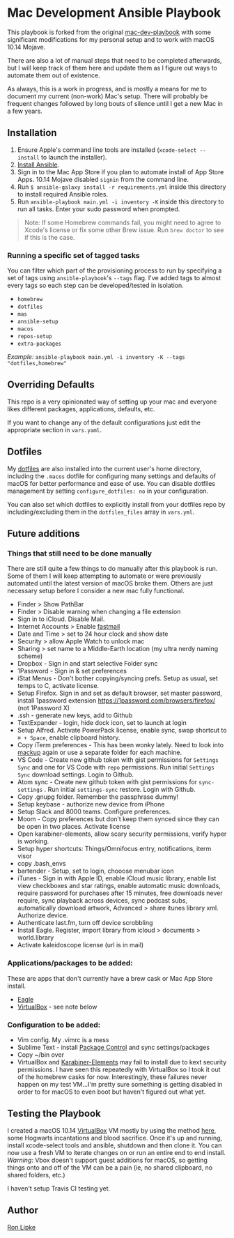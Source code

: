 # Mac Development Ansible Playbook

This playbook is forked from the original [mac-dev-playbook](https://github.com/geerlingguy/mac-dev-playbook) with some significant modifications for my personal setup and to work with macOS 10.14 Mojave.

There are also a lot of manual steps that need to be completed afterwards, but I will keep track of them here and update them as I figure out ways to automate them out of existence.

As always, this is a work in progress, and is mostly a means for me to document my current (non-work) Mac's setup. There will probably be frequent changes followed by long bouts of silence until I get a new Mac in a few years.

## Installation

  1. Ensure Apple's command line tools are installed (`xcode-select --install` to launch the installer).
  2. [Install Ansible](https://docs.ansible.com/ansible/latest/installation_guide/intro_installation.html#latest-releases-on-macos).
  3. Sign in to the Mac App Store if you plan to automate install of App Store Apps.  10.14 Mojave disabled `signin` from the command line.
  4. Run `$ ansible-galaxy install -r requirements.yml` inside this directory to install required Ansible roles.
  5. Run `ansible-playbook main.yml -i inventory -K` inside this directory to run all tasks. Enter your sudo password when prompted.

> Note: If some Homebrew commands fail, you might need to agree to Xcode's license or fix some other Brew issue. Run `brew doctor` to see if this is the case.

### Running a specific set of tagged tasks

You can filter which part of the provisioning process to run by specifying a set of tags using `ansible-playbook`'s `--tags` flag. I've added tags to almost every tags so each step can be developed/tested in isolation.

- `homebrew`
- `dotfiles`
- `mas`
- `ansible-setup`
- `macos`
- `repos-setup`
- `extra-packages`

*Example:* `ansible-playbook main.yml -i inventory -K --tags "dotfiles,homebrew"`

## Overriding Defaults

This repo is a very opinionated way of setting up your mac and everyone likes different packages, applications, defaults, etc.

If you want to change any of the default configurations just edit the appropriate section in `vars.yaml`.

## Dotfiles

My [dotfiles](https://github.com/rlipke/dotfiles) are also installed into the current user's home directory, including the `.macos` dotfile for configuring many settings and defaults of macOS for better performance and ease of use. You can disable dotfiles management by setting `configure_dotfiles: no` in your configuration.  

You can also set which dotfiles to explicitly install from your dotfiles repo by including/excluding them in the `dotfiles_files` array in `vars.yml`.

## Future additions

### Things that still need to be done manually

There are still quite a few things to do manually after this playbook is run.  Some of them I will keep attempting to automate or were previously automated until the latest version of macOS broke them. Others are just necessary setup before I consider a new mac fully functional.  

- Finder > Show PathBar
- Finder > Disable warning when changing a file extension
- Sign in to iCloud. Disable Mail.
- Internet Accounts > Enable [fastmail](https://www.fastmail.com/)
- Date and Time > set to 24 hour clock and show date
- Security > allow Apple Watch to unlock mac
- Sharing > set name to a Middle-Earth location (my ultra nerdy naming scheme)
- Dropbox - Sign in and start selective Folder sync
- 1Password - Sign in & set preferences
- iStat Menus - Don't bother copying/syncing prefs.  Setup as usual, set temps to C, activate license.
- Setup Firefox. Sign in and set as default browser, set master password, install 1password extension https://1password.com/browsers/firefox/ (not 1Password X)
- .ssh - generate new keys, add to Github
- TextExpander - login, hide dock icon, set to launch at login
- Setup Alfred. Activate PowerPack license, enable sync, swap shortcut to `⌘ + Space`, enable clipboard history.
- Copy iTerm preferences - This has been wonky lately.  Need to look into [mackup](https://github.com/lra/mackup) again or use a separate folder for each machine.
- VS Code - Create new github token with gist permissions for `Settings Sync` and one for VS Code with `repo` permissions.  Run initial `Settings Sync` download settings.  Login to Github.
- Atom sync - Create new github token with gist permissions for `sync-settings` . Run initial `settings-sync` restore. Login with Github.
- Copy .gnupg folder. Remember the passphrase dummy!
- Setup keybase - authorize new device from iPhone
- Setup Slack and 8000 teams.  Configure preferences.
- Moom - Copy preferences but don’t keep them synced since they can be open in two places.  Activate license
- Open karabiner-elements, allow scary security permissions, verify hyper is working.
- Setup hyper shortcuts: Things/Omnifocus entry, notifications, iterm visor
- copy .bash_envs
- bartender - Setup, set to login, chooose menubar icon
- iTunes - Sign in with Apple ID, enable iCloud music library, enable list view checkboxes and star ratings, enable automatic music downloads, require password for purchases after 15 minutes, free downloads never require, sync playback across devices, sync podcast subs, automatically download artwork, Advanced > share itunes library xml. Authorize device.
- Authenticate last.fm, turn off device scrobbling
- Install Eagle. Register, import library from icloud > documents > world.library
- Activate kaleidoscope license (url is in mail)

### Applications/packages to be added:

These are apps that don't currently have a brew cask or Mac App Store install. 

- [Eagle](https://en.eagle.cool/)
- [VirtualBox](https://www.virtualbox.org/) - see note below

### Configuration to be added:

- Vim config.  My .vimrc is a mess
- Sublime Text - install [Package Control](https://packagecontrol.io/installation) and sync settings/packages
- Copy ~/bin over
- VirtualBox and [Karabiner-Elements](https://pqrs.org/osx/karabiner/) may fail to install due to kext security permissions. I have seen this repeatedly with VirtualBox so I took it out of the homebrew casks for now.  Interestingly, these failures never happen on my test VM...I'm pretty sure something is getting disabled in order to for macOS to even boot but haven't figured out what yet.

## Testing the Playbook

I created a macOS 10.14 [VirtualBox](https://www.virtualbox.org/) VM mostly by using the method [here](https://github.com/AlexanderWillner/runMacOSinVirtualBox), some Hogwarts incantations and blood sacrifice. Once it's up and running, install xcode-select tools and ansible, shutdown and then clone it. You can now use a fresh VM to iterate changes on or run an entire end to end install. _*Warning*_: Vbox doesn't support guest additions for macOS, so getting things onto and off of the VM can be a pain (ie, no shared clipboard, no shared folders, etc.)

I haven't setup Travis CI testing yet.

## Author

[Ron Lipke](https://www.twitter.com/neverminding)
